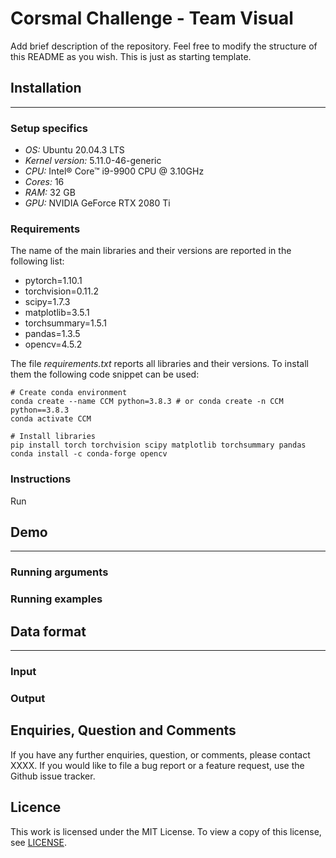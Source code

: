 # Corsmal Challenge - Team Visual 

Add brief description of the repository. Feel free to modify the structure of this README as you wish. This is just as starting template. 


## Installation

---

### Setup specifics
* *OS:* Ubuntu 20.04.3 LTS
* *Kernel version:* 5.11.0-46-generic
* *CPU:* Intel® Core™ i9-9900 CPU @ 3.10GHz
* *Cores:* 16 
* *RAM:* 32 GB
* *GPU:* NVIDIA GeForce RTX 2080 Ti

### Requirements
The name of the main libraries and their versions are reported in the following list:
* pytorch=1.10.1
* torchvision=0.11.2
* scipy=1.7.3
* matplotlib=3.5.1 
* torchsummary=1.5.1
* pandas=1.3.5
* opencv=4.5.2

The file *requirements.txt* reports all libraries and their versions. To install them the following code snippet can be used:

    # Create conda environment
    conda create --name CCM python=3.8.3 # or conda create -n CCM python==3.8.3
    conda activate CCM
    
    # Install libraries
    pip install torch torchvision scipy matplotlib torchsummary pandas
    conda install -c conda-forge opencv



### Instructions
Run 


## Demo

---

### Running arguments


### Running examples



## Data format

---


### Input


### Output




## Enquiries, Question and Comments

If you have any further enquiries, question, or comments, please contact <email>XXXX</email>. 
If you would like to file a bug report or a feature request, use the Github issue tracker. 


## Licence

This work is licensed under the MIT License.  To view a copy of this license, see
[LICENSE](LICENSE).

